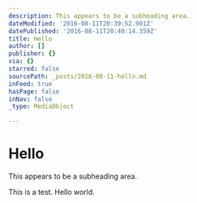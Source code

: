 ```yaml
---
description: This appears to be a subheading area.
dateModified: '2016-08-11T20:39:52.901Z'
datePublished: '2016-08-11T20:40:14.359Z'
title: Hello
author: []
publisher: {}
via: {}
starred: false
sourcePath: _posts/2016-08-11-hello.md
inFeed: true
hasPage: false
inNav: false
_type: MediaObject

---
```

# Hello

This appears to be a subheading area.

This is a test. Hello world.
